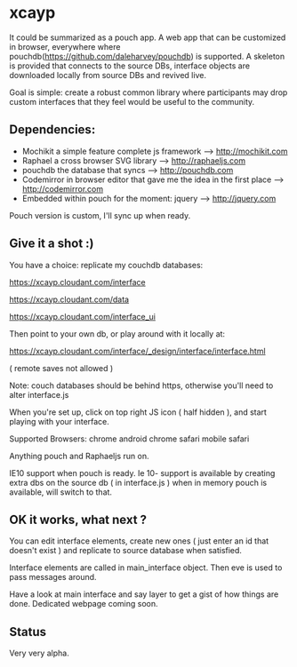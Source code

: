 xcayp
=====

It could be summarized as a pouch app. A web app that can be customized in browser, everywhere where pouchdb(https://github.com/daleharvey/pouchdb) is supported. A skeleton is provided that connects to the source DBs, interface objects are downloaded locally from source DBs and revived live.


Goal is simple: create a robust common library where participants may drop custom interfaces that they feel would be useful to the community.


Dependencies:
-------------

- Mochikit a simple feature complete js framework  							 --> http://mochikit.com
- Raphael a cross browser SVG library										 --> http://raphaeljs.com
- pouchdb the database that syncs											 --> http://pouchdb.com
- Codemirror in browser editor that gave me the idea in the first place		 --> http://codemirror.com
- Embedded within pouch for the moment: jquery								 --> http://jquery.com

Pouch version is custom, I'll sync up when ready.

Give it a shot :)
----------------

You have a choice: replicate my couchdb databases:

https://xcayp.cloudant.com/interface

https://xcayp.cloudant.com/data

https://xcayp.cloudant.com/interface_ui

Then point to your own db, or play around with it locally at:

https://xcayp.cloudant.com/interface/_design/interface/interface.html

 ( remote saves not allowed )

Note: couch databases should be behind https, otherwise you'll need to alter interface.js

When you're set up, click on top right JS icon ( half hidden ), and start playing with your interface.



Supported Browsers:
chrome
android chrome
safari
mobile safari

Anything pouch and Raphaeljs run on.

IE10 support when pouch is ready. Ie 10- support is available by creating extra dbs on the source db ( in interface.js ) when in memory pouch is available, will switch to that.


OK it works, what next ?
------------------------

You can edit interface elements, create new ones ( just enter an id that doesn't exist ) and replicate to source database when satisfied.

Interface elements are called in main_interface object. Then eve is used to pass messages around.

Have a look at main interface and say layer to get a gist of how things are done.
Dedicated webpage coming soon.


Status
------

Very very alpha.
